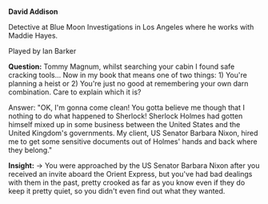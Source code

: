 **David Addison**

Detective at Blue Moon Investigations in Los Angeles where he works with Maddie Hayes.

Played by Ian Barker

**Question:** Tommy Magnum, whilst searching your cabin I found safe cracking tools... Now in my book that means one of two things: 1) You're planning a heist or 2) You're just no good at remembering your own darn combination. Care to explain which it is?

Answer: "OK, I'm gonna come clean! You gotta believe me though that I nothing to do what happened to Sherlock! Sherlock Holmes had gotten himself mixed up in some business between the United States and the United Kingdom's governments. My client, US Senator Barbara Nixon, hired me to get some sensitive documents out of Holmes' hands and back where they belong."

**Insight:** -> You were approached by the US Senator Barbara Nixon after you received an invite aboard the Orient Express, but you've had bad dealings with them in the past, pretty crooked as far as you know even if they do keep it pretty quiet, so you didn't even find out what they wanted.